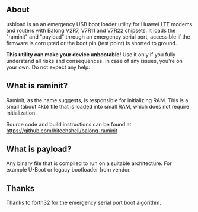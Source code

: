 ## About

usbload is an an emergency USB boot loader utility for Huawei LTE modems and routers with Balong V2R7, V7R11 and V7R22 chipsets.
It loads the "raminit" and "payload" through an emergency serial port, accessible if the firmware is corrupted or the boot pin (test point) is shorted to ground.

**This utility can make your device unbootable!**
Use it only if you fully understand all risks and consequences. In case of any issues, you're on your own. Do not expect any help.

## What is raminit?

Raminit, as the name suggests, is responsible for initializing RAM. This is a small (about 4kb) file that is loaded into small RAM, which does not require initialization.

Source code and build instructions can be found at https://github.com/hitechshell/balong-raminit

## What is payload?

Any binary file that is compiled to run on a suitable architecture. For example U-Boot or legacy bootloader from vendor.

## Thanks

Thanks to forth32 for the emergency serial port boot algorithm.
